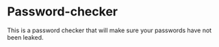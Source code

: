 # Password-checker
This is a password checker that will make sure your passwords have not been leaked. 

